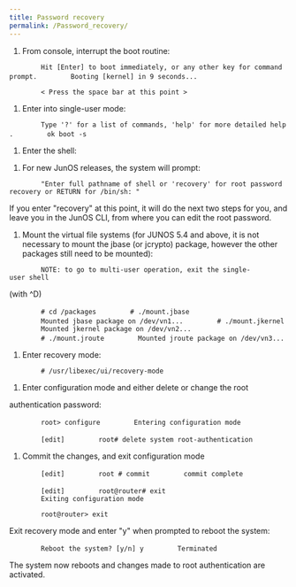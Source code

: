 ```yaml
---
title: Password recovery
permalink: /Password_recovery/
---
```


1.  From console, interrupt the boot routine:

`        Hit [Enter] to boot immediately, or any other key for command prompt.`
`        Booting [kernel] in 9 seconds...`

`        < Press the space bar at this point >`

1.  Enter into single-user mode:

`        Type '?' for a list of commands, 'help' for more detailed help.`
`        ok boot -s`

1.  Enter the shell:

<!-- -->

1.  For new JunOS releases, the system will prompt:

`        "Enter full pathname of shell or 'recovery' for root password recovery or RETURN for /bin/sh: "`

If you enter "recovery" at this point, it will do the next two steps for you, and leave you in the JunOS CLI, from where you can edit the root password.

1.  Mount the virtual file systems (for JUNOS 5.4 and above, it is not necessary to mount the jbase (or jcrypto) package, however the other packages still need to be mounted):

`        NOTE: to go to multi-user operation, exit the single-user shell`

(with ^D)

`        # cd /packages`
`        # ./mount.jbase`
`        Mounted jbase package on /dev/vn1...`
`        # ./mount.jkernel`
`        Mounted jkernel package on /dev/vn2...`
`        # ./mount.jroute`
`        Mounted jroute package on /dev/vn3...`

1.  Enter recovery mode:

`        # /usr/libexec/ui/recovery-mode`

1.  Enter configuration mode and either delete or change the root

authentication password:

`        root> configure`
`        Entering configuration mode`

`        [edit]`
`        root# delete system root-authentication`

1.  Commit the changes, and exit configuration mode

`        [edit]`
`        root # commit`
`        commit complete`

`        [edit]`
`        root@router# exit`
`        Exiting configuration mode`

`        root@router> exit`

Exit recovery mode and enter "y" when prompted to reboot the system:

`        Reboot the system? [y/n] y`
`        Terminated`

The system now reboots and changes made to root authentication are activated.